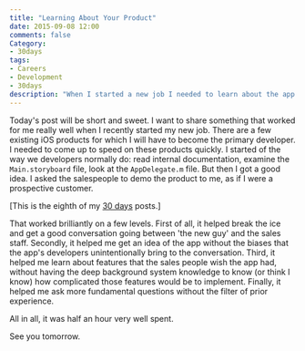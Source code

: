 ```yaml
---
title: "Learning About Your Product"
date: 2015-09-08 12:00
comments: false
Category:
- 30days
tags:
- Careers
- Development
- 30days
description: "When I started a new job I needed to learn about the app I was taking over. So I asked a salesperson to try to sell it to me."
---
```


Today's post will be short and sweet. I want to share something that worked for me really well when I recently started my new job. There are a few existing iOS products for which I will have to become the primary developer. I needed to come up to speed on these products quickly. I started of the way we developers normally do: read internal documentation, examine the `Main.storyboard` file, look at the `AppDelegate.m` file. But then I got a good idea. I asked the salespeople to demo the product to me, as if I were a prospective customer. 


<!-- more -->

[This is the eighth of my [30 days][] posts.]

That worked brilliantly on a few levels. First of all, it helped break the ice and get a good conversation going between 'the new guy' and the sales staff. Secondly, it helped me get an idea of the app without the biases that the app's developers unintentionally bring to the conversation. Third, it helped me learn about features that the sales people wish the app had, without having the deep background system knowledge to know (or think I know) how complicated those features would be to implement. Finally, it helped me ask more fundamental questions without the filter of prior experience. 

All in all, it was half an hour very well spent.
 
See you tomorrow.

[30 days]: /2015/08/31/30-days/
